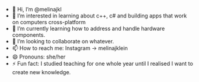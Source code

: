 - 👋 Hi, I’m @melinajkl
- 👀 I’m interested in learning about c++, c# and building apps that work on computers cross-platform
- 🌱 I’m currently learning how to address and handle hardware components.
- 💞️ I’m looking to collaborate on whatever.
- 📫 How to reach me: Instagram -> melinajklein
- 😄 Pronouns: she/her
- ⚡ Fun fact: I studied teaching for one whole year until I realised I want to create new knowledge.

<!---
melinajkl/melinajkl is a ✨ special ✨ repository because its `README.md` (this file) appears on your GitHub profile.
You can click the Preview link to take a look at your changes.
--->
